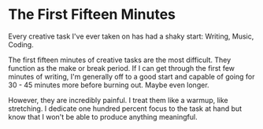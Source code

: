 # The First Fifteen Minutes

Every creative task I've ever taken on has had a shaky start: Writing, Music, Coding.

The first fifteen minutes of creative tasks are the most difficult. They function as the make or break period. If I can get through the first few minutes of writing, I'm generally off to a good start and capable of going for 30 - 45 minutes more before burning out. Maybe even longer.

However, they are incredibly painful. I treat them like a warmup, like stretching. I dedicate one hundred percent focus to the task at hand but know that I won't be able to produce anything meaningful.
